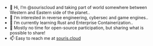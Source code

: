 - 👋 Hi, I’m @souriscloud and taking part of world somewhere between Western and Eastern side of the planet..
- 👀 I’m interested in reverse engineering, cybersec and game engines..
- 🌱 I’m currently learning Rust and Enterprise Containerization..
- 💞️ Mostly no time for open-source participation, but sharing what is possible to share!
- 📫 Easy to reach me at [souris.cloud](souris.cloud)

<!---
souriscloud/souriscloud is a ✨ special ✨ repository because its `README.md` (this file) appears on your GitHub profile.
You can click the Preview link to take a look at your changes.
--->
